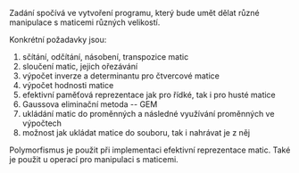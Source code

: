 Zadání spočívá ve vytvoření programu, který bude umět dělat různé manipulace s maticemi různých velikostí.

Konkrétní požadavky jsou:
1) sčítání, odčítání, násobení, transpozice matic
2) sloučení matic, jejich ořezávání
3) výpočet inverze a determinantu pro čtvercové matice
4) výpočet hodnosti matice
5) efektivní paměťová reprezentace jak pro řídké, tak i pro husté matice
6) Gaussova eliminační metoda -- GEM
7) ukládání matic do proměnných a následné využívání proměnných ve výpočtech
8) možnost jak ukládat matice do souboru, tak i nahrávat je z něj


Polymorfismus je použit při implementaci efektivní reprezentace matic.
Také je použit u operací pro manipulaci s maticemi.
